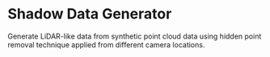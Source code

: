 # Shadow Data Generator
Generate LiDAR-like data from synthetic point cloud data using hidden point removal technique applied from different camera locations.
